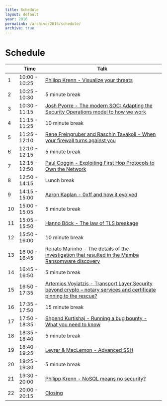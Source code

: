 ```yaml
---
title: Schedule
layout: default
year: 2016
permalink: /archive/2016/schedule/
archive: true
---
```


# Schedule

|    | Time          | Talk |
| -- | ------------- | ------------------------------------------------------------------------------------------------------ |
| 1  | 10:00 - 10:25 | [Philipp Krenn - Visualize your threats](/talks/#1) |
| 2  | 10:25 - 10:30 | 5 minute break |
| 3  | 10:30 - 11:15 | [Josh Pyorre - The modern SOC: Adapting the Security Operations model to how we work](/talks/#2) |
| 4  | 11:15 - 11:25 | 10 minute break |
| 5  | 11:25 - 12:10 | [Rene Freingruber and Raschin Tavakoli - When your firewall turns against you](/talks/#3) |
| 6  | 12:10 - 12:15 | 5 minute break |
| 7  | 12:15 - 12:50 | [Paul Coggin - Exploiting First Hop Protocols to Own the Network](/talks/#4) |
| 8  | 12:50 - 14:15 | Lunch break |
| 9  | 14:15 - 15:00 | [Aaron Kaplan - 0xff and how it evolved](/talks/#5) |
| 10 | 15:00 - 15:05 | 5 minute break |
| 11 | 15:05 - 15:50 | [Hanno Böck - The law of TLS breakage](/talks/#6) |
| 12 | 15:50 - 16:00 | 10 minute break |
| 13 | 16:00 - 16:45 | [Renato Marinho - The details of the investigation that resulted in the Mamba Ransomware discovery](/talks/#7) |
| 14 | 16:45 - 16:50 | 5 minute break |
| 15 | 16:50 - 17:35 | [Artemios Voyiatzis - Transport Layer Security beyond crypto – notary services and certificate pinning to the rescue?](/talks/#11) |
| 16 | 17:35 - 17:50 | 15 minute break |
| 17 | 17:50 - 18:35 | [Shpend Kurtishaj - Running a bug bounty - What you need to know](/talks/#9) |
| 18 | 18:35 - 18:40 | 5 minute break |
| 19 | 18:40 - 19:25 | [Leyrer & MacLemon - Advanced SSH](/talks/#8) |
| 20 | 19:25 - 19:30 | 5 minute break |
| 21 | 19:30 - 20:00 | [Philipp Krenn - NoSQL means no security?](/talks/#10) |
| 22 | 20:00 - 20:15 | [Closing](/talks/#12) |
